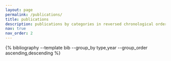 ```yaml
---
layout: page
permalink: /publications/
title: publications
description: publications by categories in reversed chronological order. generated by jekyll-scholar.
nav: true
nav_order: 2
---
```


<!-- _pages/publications.md -->
<div class="publications">


 {% bibliography --template bib --group_by type,year --group_order ascending,descending %}

</div>
